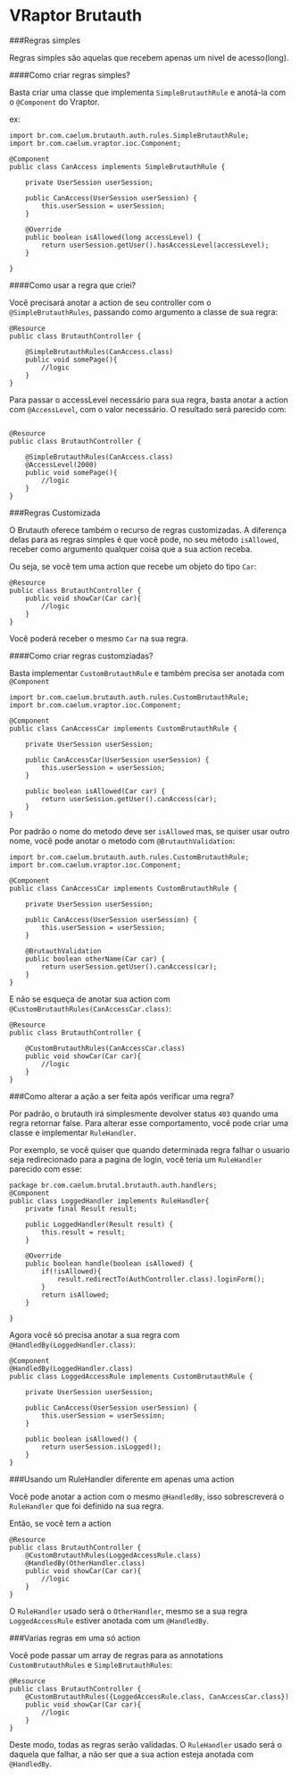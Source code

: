 VRaptor Brutauth
================


###Regras simples

Regras simples são aquelas que recebem apenas um nivel de acesso(long). 

####Como criar regras simples?


Basta criar uma classe que implementa `SimpleBrutauthRule` e anotá-la com o `@Component` do Vraptor.

ex:

```
import br.com.caelum.brutauth.auth.rules.SimpleBrutauthRule;
import br.com.caelum.vraptor.ioc.Component;

@Component
public class CanAccess implements SimpleBrutauthRule {
	
	private UserSession userSession;

	public CanAccess(UserSession userSession) {
		this.userSession = userSession;
	}

	@Override
	public boolean isAllowed(long accessLevel) {
		return userSession.getUser().hasAccessLevel(accessLevel);
	}

}

```

####Como usar a regra que criei?


Você precisará anotar a action de seu controller com o `@SimpleBrutauthRules`, passando como argumento a classe de sua regra:

```
@Resource
public class BrutauthController {
	
	@SimpleBrutauthRules(CanAccess.class)
	public void somePage(){
		//logic
	}
}

```

Para passar o accessLevel necessário para sua regra, basta anotar a action com `@AccessLevel`, com o valor necessário.
O resultado será parecido com:

```

@Resource
public class BrutauthController {
	
	@SimpleBrutauthRules(CanAccess.class)
	@AccessLevel(2000)
	public void somePage(){
		//logic
	}
}

```

###Regras Customizada


O Brutauth oferece também o recurso de regras customizadas. A diferença delas para as regras simples é que você pode, no seu método `isAllowed`, receber como argumento qualquer coisa que a sua action receba.

Ou seja, se você tem uma action que recebe um objeto do tipo `Car`:

```
@Resource
public class BrutauthController {
	public void showCar(Car car){
		//logic
	}	
}
```

Você poderá receber o mesmo `Car` na sua regra. 

####Como criar regras customziadas?

Basta implementar `CustomBrutauthRule` e também precisa ser anotada com `@Component`

```
import br.com.caelum.brutauth.auth.rules.CustomBrutauthRule;
import br.com.caelum.vraptor.ioc.Component;

@Component
public class CanAccessCar implements CustomBrutauthRule {
	
	private UserSession userSession;

	public CanAccessCar(UserSession userSession) {
		this.userSession = userSession;
	}

	public boolean isAllowed(Car car) {
		return userSession.getUser().canAccess(car);
	}
}
```

Por padrão o nome do metodo deve ser `isAllowed` mas, se quiser usar outro nome, você pode anotar o metodo com `@BrutauthValidation`:

```
import br.com.caelum.brutauth.auth.rules.CustomBrutauthRule;
import br.com.caelum.vraptor.ioc.Component;

@Component
public class CanAccessCar implements CustomBrutauthRule {
	
	private UserSession userSession;

	public CanAccess(UserSession userSession) {
		this.userSession = userSession;
	}

	@BrutauthValidation
	public boolean otherName(Car car) {
		return userSession.getUser().canAccess(car);
	}
}
```

E não se esqueça de anotar sua action com `@CustomBrutauthRules(CanAccessCar.class)`:

```
@Resource
public class BrutauthController {

	@CustomBrutauthRules(CanAccessCar.class)
	public void showCar(Car car){
		//logic
	}	
}
```

###Como alterar a ação a ser feita após verificar uma regra?


Por padrão, o brutauth irá simplesmente devolver status `403` quando uma regra retornar false. Para alterar esse comportamento, 
você pode criar uma classe e implementar `RuleHandler`. 

Por exemplo, se você quiser que quando determinada regra falhar o usuario seja redirecionado para a pagina de login, você teria um `RuleHandler` parecido com esse:

```
package br.com.caelum.brutal.brutauth.auth.handlers;
@Component
public class LoggedHandler implements RuleHandler{
	private final Result result;

	public LoggedHandler(Result result) {
		this.result = result;
	}
	
	@Override
	public boolean handle(boolean isAllowed) {
		if(!isAllowed){
			result.redirectTo(AuthController.class).loginForm();
		}
        return isAllowed;
	}

}

```

Agora você só precisa anotar a sua regra com `@HandledBy(LoggedHandler.class)`:

```
@Component
@HandledBy(LoggedHandler.class)
public class LoggedAccessRule implements CustomBrutauthRule {
	
	private UserSession userSession;

	public CanAccess(UserSession userSession) {
		this.userSession = userSession;
	}

	public boolean isAllowed() {
		return userSession.isLogged();
	}
}
```

###Usando um RuleHandler diferente em apenas uma action

Você pode anotar a action com o mesmo `@HandledBy`, isso sobrescreverá o `RuleHandler` que foi definido na sua regra. 

Então, se você tem a action

```
@Resource
public class BrutauthController {
	@CustomBrutauthRules(LoggedAccessRule.class)
	@HandledBy(OtherHandler.class)
	public void showCar(Car car){
		//logic
	}	
}
```

O `RuleHandler` usado será o `OtherHandler`, mesmo se a sua regra `LoggedAccessRule` estiver anotada com um `@HandledBy`.

###Varias regras em uma só action

Você pode passar um array de regras para as annotations `CustomBrutauthRules` e `SimpleBrutauthRules`:

```
@Resource
public class BrutauthController {
	@CustomBrutauthRules({LoggedAccessRule.class, CanAccessCar.class})
	public void showCar(Car car){
		//logic
	}	
}
```

Deste modo, todas as regras serão validadas. O `RuleHandler` usado será o daquela que falhar, a não ser que a sua action esteja anotada com `@HandledBy`.